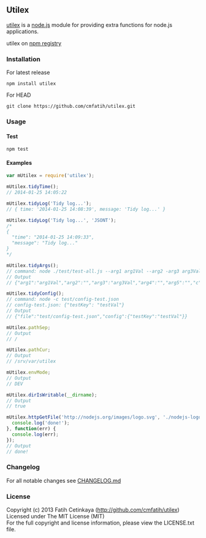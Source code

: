 ## Utilex

  [utilex](http://github.com/cmfatih/utilex) is a [node.js](http://nodejs.org) module for providing extra functions for node.js applications.  

  utilex on [npm registry](http://npmjs.org/package/utilex)

### Installation

For latest release
```
npm install utilex
```

For HEAD
```
git clone https://github.com/cmfatih/utilex.git
```

### Usage

#### Test
```
npm test
```

#### Examples
```javascript
var mUtilex = require('utilex');

mUtilex.tidyTime();
// 2014-01-25 14:05:22

mUtilex.tidyLog('Tidy log...');
// { time: '2014-01-25 14:08:39', message: 'Tidy log...' }

mUtilex.tidyLog('Tidy log...', 'JSONT');
/*
{
  "time": "2014-01-25 14:09:33",
  "message": "Tidy log..."
}
*/

mUtilex.tidyArgs();
// command: node ./test/test-all.js --arg1 arg1Val --arg2 -arg3 arg3Val arg4 arg5 -c test/config-test.json
// Output
// {"arg1":"arg1Val","arg2":"","arg3":"arg3Val","arg4":"","arg5":"","c":"test/config-test.json"}

mUtilex.tidyConfig();
// command: node -c test/config-test.json
// config-test.json: {"testKey": "testVal"}
// Output
// {"file":"test/config-test.json","config":{"testKey":"testVal"}}

mUtilex.pathSep;
// Output
// /

mUtilex.pathCur;
// Output
// /srv/var/utilex

mUtilex.envMode;
// Output
// DEV

mUtilex.dirIsWritable(__dirname);
// Output
// true

mUtilex.httpGetFile('http://nodejs.org/images/logo.svg', './nodejs-logo.svg').then(function() {
  console.log('done!');
}, function(err) {
  console.log(err);
});
// Output
// done!
```

### Changelog

For all notable changes see [CHANGELOG.md](https://github.com/cmfatih/utilex/blob/master/CHANGELOG.md)

### License

Copyright (c) 2013 Fatih Cetinkaya (http://github.com/cmfatih/utilex)  
Licensed under The MIT License (MIT)  
For the full copyright and license information, please view the LICENSE.txt file.